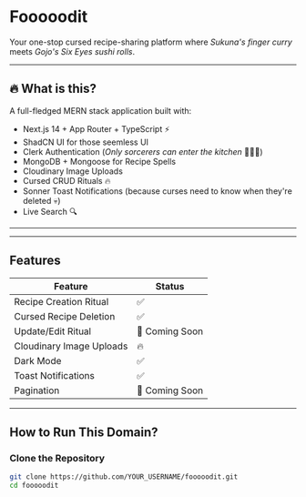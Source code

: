 # Fooooodit

Your one-stop cursed recipe-sharing platform where *Sukuna's finger curry* meets *Gojo's Six Eyes sushi rolls*.

---

## 🔥 What is this?
A full-fledged MERN stack application built with:

- Next.js 14 + App Router + TypeScript ⚡
- ShadCN UI for those seemless UI
- Clerk Authentication (*Only sorcerers can enter the kitchen* 🧑‍🍳💀)
- MongoDB + Mongoose for Recipe Spells
- Cloudinary Image Uploads
- Cursed CRUD Rituals 🔥
- Sonner Toast Notifications (because curses need to know when they're deleted 💀)
- Live Search 🔍

---


---

## Features

| Feature                  | Status        |
|--------------------------|---------------|
| Recipe Creation Ritual   | ✅ |
| Cursed Recipe Deletion   | ✅ |
| Update/Edit Ritual       | 🔮 Coming Soon |
| Cloudinary Image Uploads | 🔥 |
| Dark Mode               | ✅ |
| Toast Notifications      | ✅ |
| Pagination              | 🔮 Coming Soon |

---

## How to Run This Domain?

### Clone the Repository
```bash
git clone https://github.com/YOUR_USERNAME/fooooodit.git
cd fooooodit
